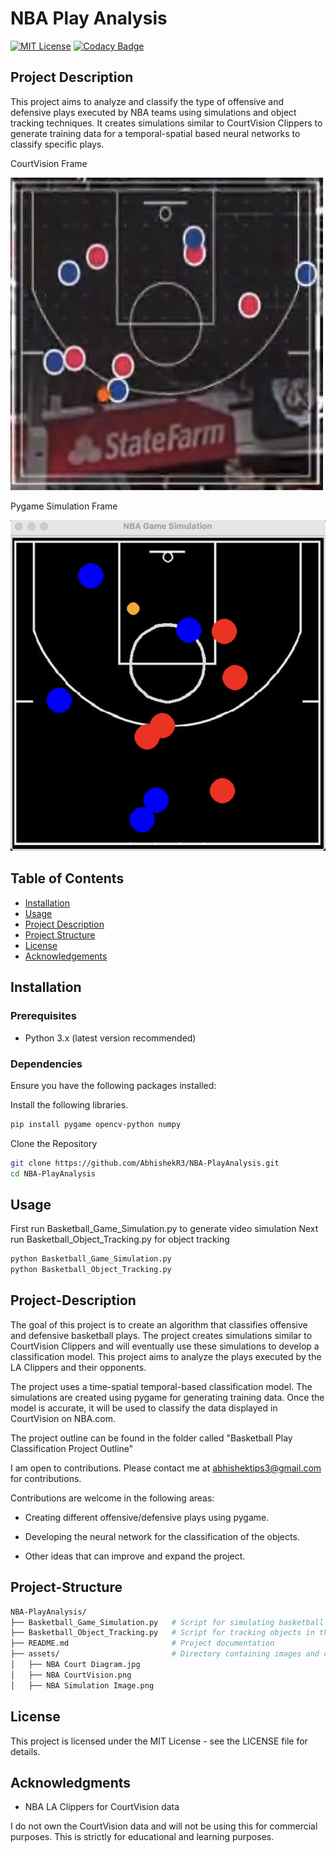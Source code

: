 # NBA Play Analysis

[![MIT License](https://img.shields.io/badge/license-MIT-blue.svg)](https://opensource.org/licenses/MIT)
[![Codacy Badge](https://app.codacy.com/project/badge/Grade/caa2d542ea8e47b597b3712cbc4236cb)](https://app.codacy.com/gh/AbhishekR3/Basketball-PlayAnalysis/dashboard?utm_source=gh&utm_medium=referral&utm_content=&utm_campaign=Badge_grade)

## Project Description

This project aims to analyze and classify the type of offensive and defensive plays executed by NBA teams using simulations and object tracking techniques. It creates simulations similar to CourtVision Clippers to generate training data for a temporal-spatial based neural networks to classify specific plays.


CourtVision Frame

![CourtVision Sample Frame](https://github.com/AbhishekR3/Basketball-PlayAnalysis/blob/main/assets/NBA%20CourtVision.png)

Pygame Simulation Frame

![Simulation Sample Frame](https://github.com/AbhishekR3/Basketball-PlayAnalysis/blob/main/assets/NBA%20Simulation%20Image.png)


## Table of Contents

- [Installation](#installation)
- [Usage](#usage)
- [Project Description](#project-description)
- [Project Structure](#project-structure)
- [License](#license)
- [Acknowledgements](#acknowledgments)

## Installation

### Prerequisites

- Python 3.x (latest version recommended)

### Dependencies

Ensure you have the following packages installed:

Install the following libraries.
```bash
pip install pygame opencv-python numpy
```

Clone the Repository
```bash
git clone https://github.com/AbhishekR3/NBA-PlayAnalysis.git
cd NBA-PlayAnalysis
```

## Usage

First run Basketball_Game_Simulation.py to generate video simulation
Next run Basketball_Object_Tracking.py for object tracking

```bash
python Basketball_Game_Simulation.py
python Basketball_Object_Tracking.py
```

## Project-Description

The goal of this project is to create an algorithm that classifies offensive and defensive basketball plays. The project creates simulations similar to CourtVision Clippers and will eventually use these simulations to develop a classification model. This project aims to analyze the plays executed by the LA Clippers and their opponents.

The project uses a time-spatial temporal-based classification model. The simulations are created using pygame for generating training data. Once the model is accurate, it will be used to classify the data displayed in CourtVision on NBA.com.

The project outline can be found in the folder called "Basketball Play Classification Project Outline"

I am open to contributions. Please contact me at <abhishektips3@gmail.com> for contributions. 

Contributions are welcome in the following areas:

- Creating different offensive/defensive plays using pygame.

- Developing the neural network for the classification of the objects.

- Other ideas that can improve and expand the project.


## Project-Structure

```bash
NBA-PlayAnalysis/
├── Basketball_Game_Simulation.py   # Script for simulating basketball games
├── Basketball_Object_Tracking.py   # Script for tracking objects in the simulation
├── README.md                       # Project documentation
├── assets/                         # Directory containing images and diagrams
│   ├── NBA Court Diagram.jpg
│   ├── NBA CourtVision.png
│   ├── NBA Simulation Image.png
```


## License

This project is licensed under the MIT License - see the LICENSE file for details.

## Acknowledgments

- NBA LA Clippers for CourtVision data

I do not own the CourtVision data and will not be using this for commercial purposes. This is strictly for educational and learning purposes.